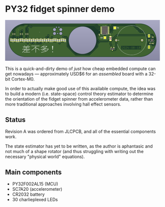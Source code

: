 # PY32 fidget spinner demo

![3d render of board](revA-render.png)

This is a quick-and-dirty demo of _just_ how cheap embedded compute can get nowadays &mdash; approximately USD$6 for an *assembled* board with a 32-bit Cortex-M0.

In order to actually make good use of this available compute, the idea was to build a modern (i.e. state-space) control theory estimator to determine the orientation of the fidget spinner from accelerometer data, rather than more traditional approaches involving hall effect sensors.

## Status

Revision A was ordered from JLCPCB, and all of the essential components work.

The state estimator has yet to be written, as the author is aphantasic and not much of a shape rotator (and thus struggling with writing out the necessary "physical world" equations).

## Main components

* PY32F002AL15 (MCU)
* SC7A20 (accelerometer)
* CR2032 battery
* 30 charlieplexed LEDs
